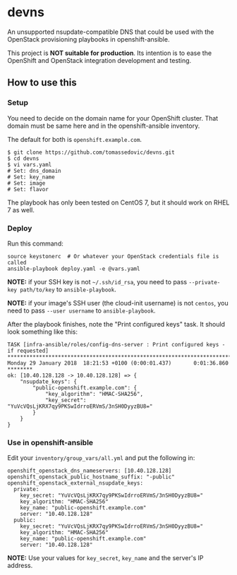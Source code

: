 # devns

An unsupported nsupdate-compatible DNS that could be used with
the OpenStack provisioning playbooks in openshift-ansible.

This project is **NOT suitable for production**. Its intention is to ease the
OpenShift and OpenStack integration development and testing.


## How to use this

### Setup

You need to decide on the domain name for your OpenShift cluster. That domain
must be same here and in the openshift-ansible inventory.

The default for both is `openshift.example.com`.


```
$ git clone https://github.com/tomassedovic/devns.git
$ cd devns
$ vi vars.yaml
# Set: dns_domain
# Set: key_name
# Set: image
# Set: flavor
```

The playbook has only been tested on CentOS 7, but it should work on
RHEL 7 as well.


### Deploy

Run this command:

```
source keystonerc  # Or whatever your OpenStack credentials file is called
ansible-playbook deploy.yaml -e @vars.yaml
```

**NOTE:** if your SSH key is not `~/.ssh/id_rsa`, you need to pass
`--private-key path/to/key` to `ansible-playbook`.

**NOTE:** if your image's SSH user (the cloud-init username) is not
`centos`, you need to pass `--user username` to `ansible-playbook`.

After the playbook finishes, note the "Print configured keys" task. It should
look something like this:

```
TASK [infra-ansible/roles/config-dns-server : Print configured keys - if requested] ***********************************************************************************************************
Monday 29 January 2018  18:21:53 +0100 (0:00:01.437)       0:01:36.860 ********
ok: [10.40.128.128 -> 10.40.128.128] => {
    "nsupdate_keys": {
        "public-openshift.example.com": {
            "key_algorithm": "HMAC-SHA256",
            "key_secret": "YuVcVQsLjKRX7qy9PKSwIdrroERVmS/3nSH0DyyzBU8="
        }
    }
}

```

### Use in openshift-ansible

Edit your `inventory/group_vars/all.yml` and put the following in:

```
openshift_openstack_dns_nameservers: [10.40.128.128]
openshift_openstack_public_hostname_suffix: "-public"
openshift_openstack_external_nsupdate_keys:
  private:
    key_secret: "YuVcVQsLjKRX7qy9PKSwIdrroERVmS/3nSH0DyyzBU8="
    key_algorithm: "HMAC-SHA256"
    key_name: "public-openshift.example.com"
    server: "10.40.128.128"
  public:
    key_secret: "YuVcVQsLjKRX7qy9PKSwIdrroERVmS/3nSH0DyyzBU8="
    key_algorithm: "HMAC-SHA256"
    key_name: "public-openshift.example.com"
    server: "10.40.128.128"
```

**NOTE:** Use your values for `key_secret`, `key_name` and the server's IP
address.
